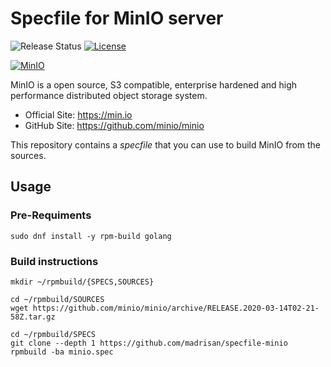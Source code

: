 # Specfile for MinIO server

![Release Status](https://img.shields.io/badge/status-beta-yellow.svg)
[![License](https://img.shields.io/badge/License-MPL--2.0-blue.svg)](https://spdx.org/licenses/MPL-2.0.html)

[![MinIO](https://raw.githubusercontent.com/minio/minio/master/.github/logo.svg?sanitize=true)](https://min.io)

MinIO is a open source, S3 compatible, enterprise hardened and high performance distributed object storage system.
* Official Site: https://min.io
* GitHub Site: https://github.com/minio/minio

This repository contains a *specfile* that you can use to build MinIO from the sources.

## Usage

### Pre-Requiments

    sudo dnf install -y rpm-build golang

### Build instructions

    mkdir ~/rpmbuild/{SPECS,SOURCES}
    
    cd ~/rpmbuild/SOURCES
    wget https://github.com/minio/minio/archive/RELEASE.2020-03-14T02-21-58Z.tar.gz
    
    cd ~/rpmbuild/SPECS
    git clone --depth 1 https://github.com/madrisan/specfile-minio
    rpmbuild -ba minio.spec
